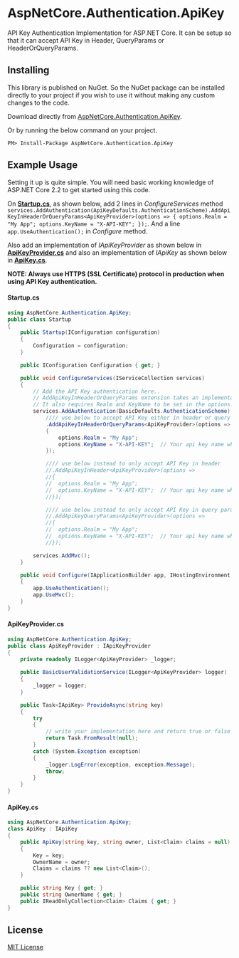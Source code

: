 # AspNetCore.Authentication.ApiKey
API Key Authentication Implementation for ASP.NET Core. It can be setup so that it can accept API Key in Header, QueryParams or HeaderOrQueryParams.

## Installing
This library is published on NuGet. So the NuGet package can be installed directly to your project if you wish to use it without making any custom changes to the code.

Download directly from [AspNetCore.Authentication.ApiKey](https://www.nuget.org/packages/AspNetCore.Authentication.ApiKey).

Or by running the below command on your project.

```
PM> Install-Package AspNetCore.Authentication.ApiKey
```

## Example Usage

Setting it up is quite simple. You will need basic working knowledge of ASP.NET Core 2.2 to get started using this code.

On [**Startup.cs**](#startupcs), as shown below, add 2 lines in *ConfigureServices* method `services.AddAuthentication(ApiKeyDefaults.AuthenticationScheme).AddApiKeyInHeaderOrQueryParams<ApiKeyProvider>(options => { options.Realm = "My App"; options.KeyName = "X-API-KEY"; });`. And a line `app.UseAuthentication();` in *Configure* method.

Also add an implementation of *IApiKeyProvider* as shown below in [**ApiKeyProvider.cs**](#apikeyprovidercs) and also an implementation of *IApiKey* as shown below in [**ApiKey.cs**](#apikeycs).

**NOTE: Always use HTTPS (SSL Certificate) protocol in production when using API Key authentication.**

#### Startup.cs

```C#
using AspNetCore.Authentication.ApiKey;
public class Startup
{
	public Startup(IConfiguration configuration)
	{
		Configuration = configuration;
	}

	public IConfiguration Configuration { get; }

	public void ConfigureServices(IServiceCollection services)
	{
		// Add the API Key authentication here..
		// AddApiKeyInHeaderOrQueryParams extension takes an implementation of IApiKeyProvider for validating the key. 
		// It also requires Realm and KeyName to be set in the options.
		services.AddAuthentication(BasicDefaults.AuthenticationScheme)
			//// use below to accept API Key either in header or query parameter
			.AddApiKeyInHeaderOrQueryParams<ApiKeyProvider>(options => 
			{ 
				options.Realm = "My App"; 
				options.KeyName = "X-API-KEY";	// Your api key name which the clients will require to send the key.
			});

			//// use below instead to only accept API Key in header
			//.AddApiKeyInHeader<ApiKeyProvider>(options => 
			//{ 
			//	options.Realm = "My App"; 
			//	options.KeyName = "X-API-KEY";	// Your api key name which the clients will require to send the key.
			//});

			//// use below instead to only accept API Key in query parameter
			//.AddApiKeyQueryParams<ApiKeyProvider>(options => 
			//{ 
			//	options.Realm = "My App"; 
			//	options.KeyName = "X-API-KEY";	// Your api key name which the clients will require to send the key.
			//});

		services.AddMvc();
	}

	public void Configure(IApplicationBuilder app, IHostingEnvironment env)
	{
		app.UseAuthentication();
		app.UseMvc();
	}
}
```

#### ApiKeyProvider.cs
```C#
using AspNetCore.Authentication.ApiKey;
public class ApiKeyProvider : IApiKeyProvider
{
	private readonly ILogger<ApiKeyProvider> _logger;
	
	public BasicUserValidationService(ILogger<ApiKeyProvider> logger)
	{
		_logger = logger;
	}

	public Task<IApiKey> ProvideAsync(string key)
	{
		try
		{
			// write your implementation here and return true or false depending on the validation..
			return Task.FromResult(null);
		}
		catch (System.Exception exception)
		{
			_logger.LogError(exception, exception.Message);
			throw;
		}
	}
}
```

#### ApiKey.cs
```C#
using AspNetCore.Authentication.ApiKey;
class ApiKey : IApiKey
{
	public ApiKey(string key, string owner, List<Claim> claims = null)
	{
		Key = key;
		OwnerName = owner;
		Claims = claims ?? new List<Claim>();
	}

	public string Key { get; }
	public string OwnerName { get; }
	public IReadOnlyCollection<Claim> Claims { get; }
}
```

## License
[MIT License](https://github.com/mihirdilip/aspnetcore-authentication-apikey/blob/master/LICENSE)
